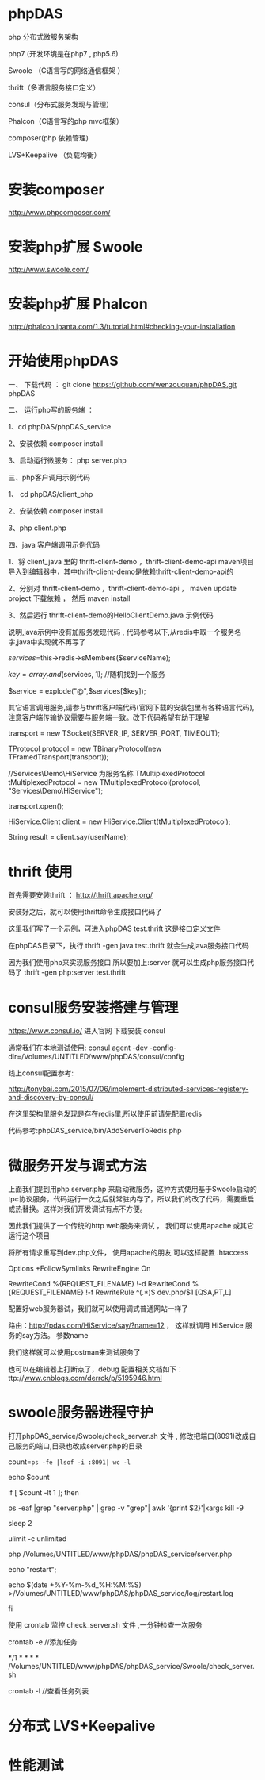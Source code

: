 # phpDAS

php 分布式微服务架构

php7  (开发环境是在php7 , php5.6)

Swoole （C语言写的网络通信框架 ）

thrift（多语言服务接口定义）

consul（分布式服务发现与管理）

Phalcon（C语言写的php mvc框架）

composer(php 依赖管理)

LVS+Keepalive （负载均衡）





# 安装composer 

http://www.phpcomposer.com/




# 安装php扩展 Swoole

http://www.swoole.com/




# 安装php扩展 Phalcon 

http://phalcon.ipanta.com/1.3/tutorial.html#checking-your-installation








# 开始使用phpDAS



一、 下载代码 ： git clone https://github.com/wenzouquan/phpDAS.git phpDAS




二、 运行php写的服务端 ： 

1、cd phpDAS/phpDAS_service 

2、安装依赖 composer install

3、启动运行微服务： php server.php 





三、php客户调用示例代码

1、 cd phpDAS/client_php 

2、安装依赖 composer install

3、php client.php




四、java 客户端调用示例代码



1、将 client_java 里的 thrift-client-demo ，thrift-client-demo-api  maven项目导入到编辑器中，其中thrift-client-demo是依赖thrift-client-demo-api的



2、分别对 thrift-client-demo ，thrift-client-demo-api ， maven update project 下载依赖 ， 然后 maven install 



3、然后运行 thrift-client-demo的HelloClientDemo.java 示例代码

说明,java示例中没有加服务发现代码 , 代码参考以下,从redis中取一个服务名字,java中实现就不再写了

  $services=$this->redis->sMembers($serviceName);

  $key = array_rand($services, 1); //随机找到一个服务

  $service = explode("@",$services[$key]);



其它语言调用服务,请参与thrift客户端代码(官网下载的安装包里有各种语言代码),注意客户端传输协议需要与服务端一致。改下代码希望有助于理解

transport = new TSocket(SERVER_IP, SERVER_PORT, TIMEOUT);

TProtocol protocol = new TBinaryProtocol(new TFramedTransport(transport));

//Services\\Demo\\HiService 为服务名称
TMultiplexedProtocol tMultiplexedProtocol = new TMultiplexedProtocol(protocol, "Services\\Demo\\HiService");

transport.open();

HiService.Client client = new HiService.Client(tMultiplexedProtocol);

String result = client.say(userName);






# thrift 使用

首先需要安装thrift ： http://thrift.apache.org/



安装好之后，就可以使用thrift命令生成接口代码了



这里我们写了一个示例，可进入phpDAS test.thrift 这是接口定义文件



在phpDAS目录下，执行 thrift -gen java test.thrift 就会生成java服务接口代码



因为我们使用php来实现服务接口 所以要加上:server 就可以生成php服务接口代码了 thrift -gen php:server test.thrift  





# consul服务安装搭建与管理

https://www.consul.io/  进入官网 下载安装 consul


通常我们在本地测试使用: consul agent -dev -config-dir=/Volumes/UNTITLED/www/phpDAS/consul/config



线上consul配置参考:

http://tonybai.com/2015/07/06/implement-distributed-services-registery-and-discovery-by-consul/


在这里架构里服务发现是存在redis里,所以使用前请先配置redis


代码参考:phpDAS_service/bin/AddServerToRedis.php







# 微服务开发与调式方法


 上面我们提到用php server.php  来启动微服务，这种方式使用基于Swoole启动的tpc协议服务，代码运行一次之后就常驻内存了，所以我们的改了代码，需要重启或热替换。这样对我们开发调试有点不方便。



 因此我们提供了一个传统的http web服务来调试 ， 我们可以使用apache 或其它运行这个项目



 将所有请求重写到dev.php文件， 使用apache的朋友 可以这样配置 .htaccess



<IfModule mod_rewrite.c>
  Options +FollowSymlinks
  RewriteEngine On

  RewriteCond %{REQUEST_FILENAME} !-d
  RewriteCond %{REQUEST_FILENAME} !-f
  RewriteRule ^(.*)$ dev.php/$1 [QSA,PT,L]
</IfModule>




配置好web服务器试，我们就可以使用调式普通网站一样了



路由：http://pdas.com/HiService/say/?name=12  ， 这样就调用 HiService 服务的say方法。 参数name



我们这样就可以使用postman来测试服务了



也可以在编辑器上打断点了，debug 配置相关文档如下：ttp://www.cnblogs.com/derrck/p/5195946.html




# swoole服务器进程守护

打开phpDAS_service/Swoole/check_server.sh 文件 , 修改把端口(8091)改成自己服务的端口,目录也改成server.php的目录

count=`ps -fe |lsof -i :8091| wc -l`

echo $count

if [ $count -lt 1 ]; then

ps -eaf |grep "server.php" | grep -v "grep"| awk '{print $2}'|xargs kill -9

sleep 2

ulimit -c unlimited

php  /Volumes/UNTITLED/www/phpDAS/phpDAS_service/server.php

echo "restart";

echo $(date +%Y-%m-%d_%H:%M:%S) >/Volumes/UNTITLED/www/phpDAS/phpDAS_service/log/restart.log

fi

使用 crontab 监控 check_server.sh 文件 ,一分钟检查一次服务

crontab -e //添加任务

*/1 * * * * /Volumes/UNTITLED/www/phpDAS/phpDAS_service/Swoole/check_server.sh

crontab -l //查看任务列表




# 分布式 LVS+Keepalive 






# 性能测试













